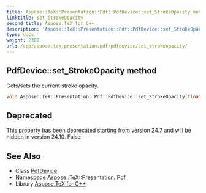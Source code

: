 ```yaml
---
title: Aspose::TeX::Presentation::Pdf::PdfDevice::set_StrokeOpacity method
linktitle: set_StrokeOpacity
second_title: Aspose.TeX for C++
description: 'Aspose::TeX::Presentation::Pdf::PdfDevice::set_StrokeOpacity method. Gets/sets the current stroke opacity in C++.'
type: docs
weight: 2300
url: /cpp/aspose.tex.presentation.pdf/pdfdevice/set_strokeopacity/
---
```

## PdfDevice::set_StrokeOpacity method


Gets/sets the current stroke opacity.

```cpp
void Aspose::TeX::Presentation::Pdf::PdfDevice::set_StrokeOpacity(float value) override
```


## Deprecated
This property has been deprecated starting from version 24.7 and will be hidden in version 24.10. False 

## See Also

* Class [PdfDevice](../)
* Namespace [Aspose::TeX::Presentation::Pdf](../../)
* Library [Aspose.TeX for C++](../../../)

